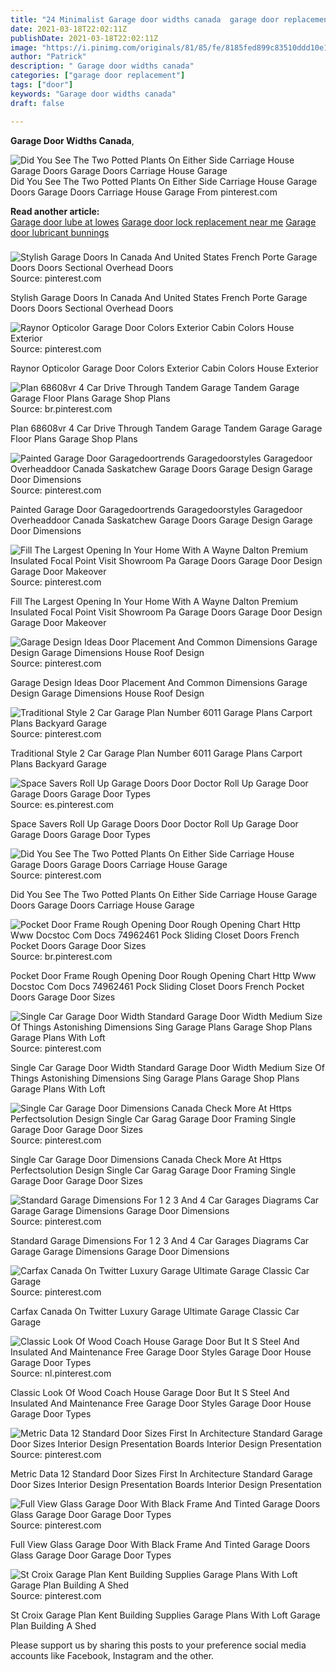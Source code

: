 ```yaml
---
title: "24 Minimalist Garage door widths canada  garage door replacement"
date: 2021-03-18T22:02:11Z
publishDate: 2021-03-18T22:02:11Z
image: "https://i.pinimg.com/originals/81/85/fe/8185fed899c83510ddd10e1c3bd0980b.jpg"
author: "Patrick"
description: " Garage door widths canada"
categories: ["garage door replacement"]
tags: ["door"]
keywords: "Garage door widths canada"
draft: false

---
```

<!-- Head tag Code -->
**Garage Door Widths Canada**, 

![Did You See The Two Potted Plants On Either Side Carriage House Garage Doors Garage Doors Carriage House Garage](https://i.pinimg.com/736x/f8/1e/a6/f81ea6eff10ce3068b275a36cb2f8c0f--potted-plants-garage-doors.jpg "Did You See The Two Potted Plants On Either Side Carriage House Garage Doors Garage Doors Carriage House Garage")
Did You See The Two Potted Plants On Either Side Carriage House Garage Doors Garage Doors Carriage House Garage From pinterest.com

**Read another article:**  
[Garage door lube at lowes](/garage-door-lube-at-lowes/)
[Garage door lock replacement near me](/garage-door-lock-replacement-near-me/)
[Garage door lubricant bunnings](/garage-door-lubricant-bunnings/)




### 

 


![Stylish Garage Doors In Canada And United States French Porte Garage Doors Doors Sectional Overhead Doors](https://i.pinimg.com/originals/db/27/59/db2759110d48ff7cd4e1c90a699bb970.jpg "Stylish Garage Doors In Canada And United States French Porte Garage Doors Doors Sectional Overhead Doors")
Source: pinterest.com

Stylish Garage Doors In Canada And United States French Porte Garage Doors Doors Sectional Overhead Doors  

![Raynor Opticolor Garage Door Colors Exterior Cabin Colors House Exterior](https://i.pinimg.com/originals/0a/68/6f/0a686f2aca0973cb3ed1a02bc6fe259e.jpg "Raynor Opticolor Garage Door Colors Exterior Cabin Colors House Exterior")
Source: pinterest.com

Raynor Opticolor Garage Door Colors Exterior Cabin Colors House Exterior  

![Plan 68608vr 4 Car Drive Through Tandem Garage Tandem Garage Garage Floor Plans Garage Shop Plans](https://i.pinimg.com/originals/b2/23/93/b2239321f4548d4c83a36fb1eb201215.gif "Plan 68608vr 4 Car Drive Through Tandem Garage Tandem Garage Garage Floor Plans Garage Shop Plans")
Source: br.pinterest.com

Plan 68608vr 4 Car Drive Through Tandem Garage Tandem Garage Garage Floor Plans Garage Shop Plans  

![Painted Garage Door Garagedoortrends Garagedoorstyles Garagedoor Overheaddoor Canada Saskatchew Garage Doors Garage Design Garage Door Dimensions](https://i.pinimg.com/originals/b1/1a/ae/b11aae659a8174f8b5f4c3fd6554fe76.jpg "Painted Garage Door Garagedoortrends Garagedoorstyles Garagedoor Overheaddoor Canada Saskatchew Garage Doors Garage Design Garage Door Dimensions")
Source: pinterest.com

Painted Garage Door Garagedoortrends Garagedoorstyles Garagedoor Overheaddoor Canada Saskatchew Garage Doors Garage Design Garage Door Dimensions  

![Fill The Largest Opening In Your Home With A Wayne Dalton Premium Insulated Focal Point Visit Showroom Pa Garage Doors Garage Door Design Garage Door Makeover](https://i.pinimg.com/736x/33/cc/2b/33cc2b0d531f2bdbdfa5f2bfe238b34f--wayne-dalton-garage-doors-faux-rock.jpg "Fill The Largest Opening In Your Home With A Wayne Dalton Premium Insulated Focal Point Visit Showroom Pa Garage Doors Garage Door Design Garage Door Makeover")
Source: pinterest.com

Fill The Largest Opening In Your Home With A Wayne Dalton Premium Insulated Focal Point Visit Showroom Pa Garage Doors Garage Door Design Garage Door Makeover  

![Garage Design Ideas Door Placement And Common Dimensions Garage Design Garage Dimensions House Roof Design](https://i.pinimg.com/originals/b6/99/49/b699490fb5857baa75505616300f5b19.jpg "Garage Design Ideas Door Placement And Common Dimensions Garage Design Garage Dimensions House Roof Design")
Source: pinterest.com

Garage Design Ideas Door Placement And Common Dimensions Garage Design Garage Dimensions House Roof Design  

![Traditional Style 2 Car Garage Plan Number 6011 Garage Plans Carport Plans Backyard Garage](https://i.pinimg.com/originals/a3/4c/7d/a34c7da7555e9e105684aea0e6b5b072.jpg "Traditional Style 2 Car Garage Plan Number 6011 Garage Plans Carport Plans Backyard Garage")
Source: pinterest.com

Traditional Style 2 Car Garage Plan Number 6011 Garage Plans Carport Plans Backyard Garage  

![Space Savers Roll Up Garage Doors Door Doctor Roll Up Garage Door Garage Doors Garage Door Types](https://i.pinimg.com/474x/59/1e/af/591eaf4bf3152850a432ab06f8308f7e--space-saver-garage-doors.jpg "Space Savers Roll Up Garage Doors Door Doctor Roll Up Garage Door Garage Doors Garage Door Types")
Source: es.pinterest.com

Space Savers Roll Up Garage Doors Door Doctor Roll Up Garage Door Garage Doors Garage Door Types  

![Did You See The Two Potted Plants On Either Side Carriage House Garage Doors Garage Doors Carriage House Garage](https://i.pinimg.com/736x/f8/1e/a6/f81ea6eff10ce3068b275a36cb2f8c0f--potted-plants-garage-doors.jpg "Did You See The Two Potted Plants On Either Side Carriage House Garage Doors Garage Doors Carriage House Garage")
Source: pinterest.com

Did You See The Two Potted Plants On Either Side Carriage House Garage Doors Garage Doors Carriage House Garage  

![Pocket Door Frame Rough Opening Door Rough Opening Chart Http Www Docstoc Com Docs 74962461 Pock Sliding Closet Doors French Pocket Doors Garage Door Sizes](https://i.pinimg.com/736x/28/c8/db/28c8db7769747b72c24d6be6b397cc45--pocket-door-frame-pocket-doors.jpg "Pocket Door Frame Rough Opening Door Rough Opening Chart Http Www Docstoc Com Docs 74962461 Pock Sliding Closet Doors French Pocket Doors Garage Door Sizes")
Source: br.pinterest.com

Pocket Door Frame Rough Opening Door Rough Opening Chart Http Www Docstoc Com Docs 74962461 Pock Sliding Closet Doors French Pocket Doors Garage Door Sizes  

![Single Car Garage Door Width Standard Garage Door Width Medium Size Of Things Astonishing Dimensions Sing Garage Plans Garage Shop Plans Garage Plans With Loft](https://i.pinimg.com/originals/05/67/da/0567da17f8e3bcc5d80ce7bec9f170c6.jpg "Single Car Garage Door Width Standard Garage Door Width Medium Size Of Things Astonishing Dimensions Sing Garage Plans Garage Shop Plans Garage Plans With Loft")
Source: pinterest.com

Single Car Garage Door Width Standard Garage Door Width Medium Size Of Things Astonishing Dimensions Sing Garage Plans Garage Shop Plans Garage Plans With Loft  

![Single Car Garage Door Dimensions Canada Check More At Https Perfectsolution Design Single Car Garag Garage Door Framing Single Garage Door Garage Door Sizes](https://i.pinimg.com/originals/05/1a/4e/051a4ee3991bcb78a062a18656fc3bd9.jpg "Single Car Garage Door Dimensions Canada Check More At Https Perfectsolution Design Single Car Garag Garage Door Framing Single Garage Door Garage Door Sizes")
Source: pinterest.com

Single Car Garage Door Dimensions Canada Check More At Https Perfectsolution Design Single Car Garag Garage Door Framing Single Garage Door Garage Door Sizes  

![Standard Garage Dimensions For 1 2 3 And 4 Car Garages Diagrams Car Garage Garage Dimensions Garage Door Dimensions](https://i.pinimg.com/736x/2d/38/c8/2d38c80c78d519e3ba6067b4adbb2df3.jpg "Standard Garage Dimensions For 1 2 3 And 4 Car Garages Diagrams Car Garage Garage Dimensions Garage Door Dimensions")
Source: pinterest.com

Standard Garage Dimensions For 1 2 3 And 4 Car Garages Diagrams Car Garage Garage Dimensions Garage Door Dimensions  

![Carfax Canada On Twitter Luxury Garage Ultimate Garage Classic Car Garage](https://i.pinimg.com/736x/0f/94/29/0f94291103f1acb2c7a675fa01edbe93--luxury-garage-ultimate-garage.jpg "Carfax Canada On Twitter Luxury Garage Ultimate Garage Classic Car Garage")
Source: pinterest.com

Carfax Canada On Twitter Luxury Garage Ultimate Garage Classic Car Garage  

![Classic Look Of Wood Coach House Garage Door But It S Steel And Insulated And Maintenance Free Garage Door Styles Garage Door House Garage Door Types](https://i.pinimg.com/736x/66/e7/c9/66e7c9e50badf29dad5a408da8aa666b.jpg "Classic Look Of Wood Coach House Garage Door But It S Steel And Insulated And Maintenance Free Garage Door Styles Garage Door House Garage Door Types")
Source: nl.pinterest.com

Classic Look Of Wood Coach House Garage Door But It S Steel And Insulated And Maintenance Free Garage Door Styles Garage Door House Garage Door Types  

![Metric Data 12 Standard Door Sizes First In Architecture Standard Garage Door Sizes Interior Design Presentation Boards Interior Design Presentation](https://i.pinimg.com/originals/3e/11/5a/3e115af84a7d02dedf08658b6b2425ca.jpg "Metric Data 12 Standard Door Sizes First In Architecture Standard Garage Door Sizes Interior Design Presentation Boards Interior Design Presentation")
Source: pinterest.com

Metric Data 12 Standard Door Sizes First In Architecture Standard Garage Door Sizes Interior Design Presentation Boards Interior Design Presentation  

![Full View Glass Garage Door With Black Frame And Tinted Garage Doors Glass Garage Door Garage Door Types](https://i.pinimg.com/originals/e4/0a/6e/e40a6ee4c817607c3e54a94e272b9a9a.jpg "Full View Glass Garage Door With Black Frame And Tinted Garage Doors Glass Garage Door Garage Door Types")
Source: pinterest.com

Full View Glass Garage Door With Black Frame And Tinted Garage Doors Glass Garage Door Garage Door Types  

![St Croix Garage Plan Kent Building Supplies Garage Plans With Loft Garage Plan Building A Shed](https://i.pinimg.com/originals/81/85/fe/8185fed899c83510ddd10e1c3bd0980b.jpg "St Croix Garage Plan Kent Building Supplies Garage Plans With Loft Garage Plan Building A Shed")
Source: pinterest.com

St Croix Garage Plan Kent Building Supplies Garage Plans With Loft Garage Plan Building A Shed  

Please support us by sharing this posts to your preference social media accounts like Facebook, Instagram and the other.

